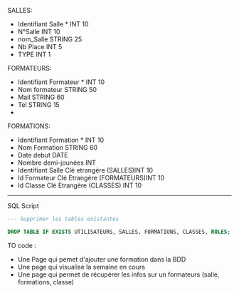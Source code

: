 SALLES: 

- Identifiant Salle *       INT 10 
- N°Salle                   INT 10
- nom_Salle                 STRING 25
- Nb Place                  INT 5
- TYPE                      INT 1

FORMATEURS: 

- Identifiant Formateur *   INT 10
- Nom formateur             STRING 50
- Mail                      STRING 60
- Tel                       STRING 15
- 


FORMATIONS: 

- Identifiant Formation *   INT 10
- Nom Formation             STRING 60
- Date debut                DATE
- Nombre demi-jounées       INT
- Identifiant Salle         Clé etrangère (SALLES)INT 10
- Id Formateur              Clé Etrangère (FORMATEURS)INT 10
- Id Classe                 Clé Etrangère (CLASSES) INT 10 

-----

SQL Script
```sql
--- Supprimer les tables existantes

DROP TABLE IF EXISTS UTILISATEURS, SALLES, FORMATIONS, CLASSES, ROLES;


```

TO code : 

- Une Page qui pemet d'ajouter une formation dans la BDD
- Une page qui visualise la semaine en cours
- Une page qui permet de récupérer les infos sur un formateurs (salle, formations, classe)